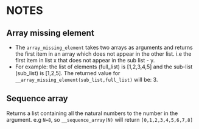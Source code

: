 # NOTES
## Array missing element
- The `array_missing_element` takes two arrays as arguments and returns the first item in an array which does not appear in the other list. i.e the first item in list x that does not appear in the sub list - y.
- For example: the list of elements (full_list) is [1,2,3,4,5] and the sub-list (sub_list) is [1,2,5]. The returned value for `__array_missing_element(sub_list,full_list)` will be: 3.
## Sequence array
Returns a list containing all the natural numbers to the number in the argument. e.g `N=8`, so `__sequence_array(N)` will return `[0,1,2,3,4,5,6,7,8]`
